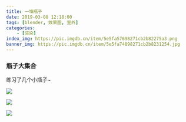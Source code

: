 ```yaml
---
title: 一堆瓶子
date: 2019-03-08 12:18:00
tags: [blender, 效果图, 室外]
categories: 
	- [渲染]
index_img: https://pic.imgdb.cn/item/5e5fa57698271cb2b82275a3.png
banner_img: https://pic.imgdb.cn/item/5e5fa74898271cb2b8231254.jpg
---
```


### 瓶子大集合
练习了几个小瓶子~

![](https://pic.imgdb.cn/item/5e5fa56498271cb2b8226ea5.png)

![](https://pic.imgdb.cn/item/5e5fa74898271cb2b8231254.jpg)

![](https://pic.imgdb.cn/item/5e5fa57698271cb2b82275a3.png)